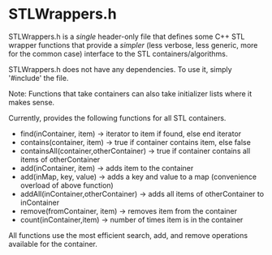 STLWrappers.h
=============

STLWrappers.h is a *single* header-only file that defines some C++ STL wrapper functions that provide a *simpler* (less verbose, less generic, more for the common case) interface to the STL containers/algorithms.

STLWrappers.h does not have any dependencies. To use it, simply '#include' the file.

Note: Functions that take containers can also take initializer lists where it makes sense.

Currently, provides the following functions for all STL containers.
- find(inContainer, item) -> iterator to item if found, else end iterator
- contains(container, item) -> true if container contains item, else false
- containsAll(container,otherContainer) -> true if container contains all items of otherContainer
- add(inContainer, item) -> adds item to the container
- add(inMap, key, value) -> adds a key and value to a map (convenience overload of above function)
- addAll(inContainer,otherContainer) -> adds all items of otherContainer to inContainer
- remove(fromContainer, item) -> removes item from the container
- count(inContainer,item) -> number of times item is in the container

All functions use the most efficient search, add, and remove operations available for the container.